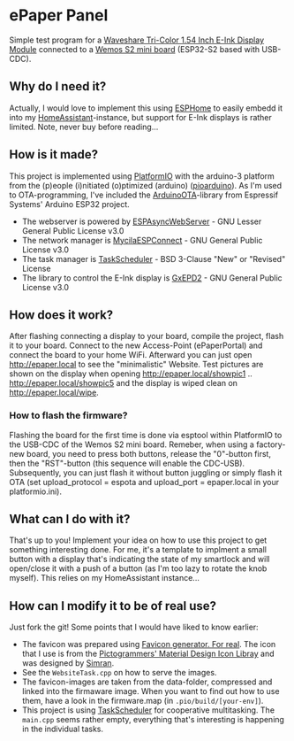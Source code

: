 # ePaper Panel

Simple test program for a [Waveshare Tri-Color 1.54 Inch E-Ink Display Module](https://www.waveshare.com/1.54inch-e-paper-module-b.htm) connected to a [Wemos S2 mini board](https://www.wemos.cc/en/latest/s2/s2_mini.html) (ESP32-S2 based with USB-CDC).

## Why do I need it?

Actually, I would love to implement this using [ESPHome](https://esphome.io/) to easily embedd it into my [HomeAssistant](https://www.home-assistant.io/)-instance, but support for E-Ink displays is rather limited. Note, never buy before reading...

## How is it made?

This project is implemented using [PlatformIO](https://platformio.org/) with the arduino-3 platform from the (p)eople (i)nitiated (o)ptimized (arduino) ([pioarduino](https://github.com/pioarduino/platform-espressif32/)). As I'm used to OTA-programming, I've included the [ArduinoOTA](https://github.com/espressif/arduino-esp32)-library from Espressif Systems' Arduino ESP32 project.

* The webserver is powered by [ESPAsyncWebServer](https://github.com/mathieucarbou/ESPAsyncWebServer) - GNU Lesser General Public License v3.0
* The network manager is [MycilaESPConnect](https://github.com/mathieucarbou/MycilaESPConnect) - GNU General Public License v3.0
* The task manager is [TaskScheduler](https://github.com/arkhipenko/TaskScheduler) - BSD 3-Clause "New" or "Revised" License
* The library to control the E-Ink display is [GxEPD2](https://github.com/ZinggJM/GxEPD2) - GNU General Public License v3.0

## How does it work?

After flashing connecting a display to your board, compile the project, flash it to your board. Connect to the new Access-Point (ePaperPortal) and connect the board to your home WiFi. Afterward you can just open http://epaper.local to see the "minimalistic" Website. Test pictures are shown on the display when opening http://epaper.local/showpic1 .. http://epaper.local/showpic5 and the display is wiped clean on http://epaper.local/wipe.

### How to flash the firmware?

Flashing the board for the first time is done via esptool within PlatformIO to the USB-CDC of the Wemos S2 mini board. Remeber, when using a factory-new board, you need to press both buttons, release the "0"-button first, then the "RST"-button (this sequence will enable the CDC-USB). Subsequently, you can just flash it without button juggling or simply flash it OTA (set upload_protocol = espota and upload_port = epaper.local in your platformio.ini).

## What can I do with it?

That's up to you! Implement your idea on how to use this project to get something interesting done. For me, it's a template to implment a small button with a display that's indicating the state of my smartlock and will open/close it with a push of a button (as I'm too lazy to rotate the knob myself). This relies on my HomeAssistant instance...

## How can I modify it to be of real use?

Just fork the git!
Some points that I would have liked to know earlier:

* The favicon was prepared using [Favicon generator. For real](https://realfavicongenerator.net/). The icon that I use is from the [Pictogrammers' Material Design Icon Libray](https://pictogrammers.com/library/mdi/) and was designed by [Simran](https://pictogrammers.com/contributor/Simran-B/).
* See the `WebsiteTask.cpp` on how to serve the images.
* The favicon-images are taken from the data-folder, compressed and linked into the firmaware image. When you want to find out how to use them, have a look in the firmware.map (in `.pio/build/[your-env]`).
* This project is using [TaskScheduler](https://github.com/arkhipenko/TaskScheduler) for cooperative multitasking. The `main.cpp` seems rather empty, everything that's interesting is happening in the individual tasks.
